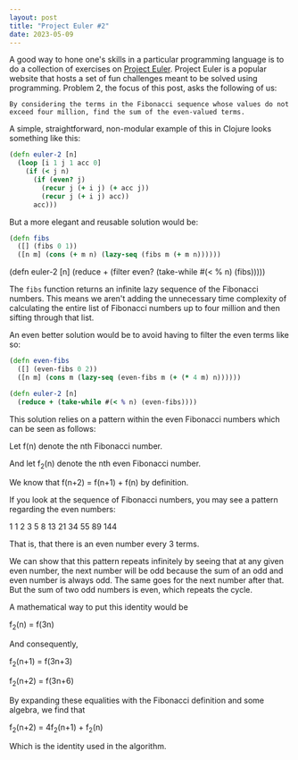 ```yaml
---
layout: post
title: "Project Euler #2"
date: 2023-05-09
---
```

A good way to hone one's skills in a particular programming language is to do
a collection of exercises on [Project Euler](https://projecteuler.net). 
Project Euler is a popular website that hosts a
set of fun challenges meant to be solved using programming. Problem 2, the
focus of this post, asks the following of us:

`By considering the terms in the Fibonacci sequence whose values do not exceed four million, find the sum of the even-valued terms.`

A simple, straightforward, non-modular example of this in Clojure looks
something like this:

```clojure
(defn euler-2 [n]
  (loop [i 1 j 1 acc 0]
    (if (< j n)
      (if (even? j)
        (recur j (+ i j) (+ acc j))
        (recur j (+ i j) acc))
      acc)))
```

But a more elegant and reusable solution would be:
```clojure
(defn fibs
  ([] (fibs 0 1))
  ([n m] (cons (+ m n) (lazy-seq (fibs m (+ m n))))))
```
(defn euler-2 [n]
  (reduce + (filter even? (take-while #(< % n) (fibs)))))

The `fibs` function returns an infinite lazy sequence of the
Fibonacci numbers. This means we aren't adding the unnecessary time
complexity of calculating the entire list of Fibonacci numbers up to
four million and then sifting through that list.


An even better solution would be to avoid having to filter the even
terms like so:
```clojure
(defn even-fibs
  ([] (even-fibs 0 2))
  ([n m] (cons m (lazy-seq (even-fibs m (+ (* 4 m) n))))))

(defn euler-2 [n]
  (reduce + (take-while #(< % n) (even-fibs))))
```
This solution relies on a pattern within the even Fibonacci numbers
which can be seen as follows:

Let f(n) denote the nth Fibonacci number. 

And let f<sub>2</sub>(n) denote the nth even Fibonacci number.

We know that f(n+2) = f(n+1) + f(n) by definition.

If you look at the sequence of Fibonacci numbers, you may see a pattern
regarding the even numbers:

1 1 2 3 5 8 13 21 34 55 89 144

That is, that there is an even number every 3 terms.

We can show that this pattern repeats infinitely by seeing that
at any given even number, the next number will be odd because the sum
of an odd and even number is always odd. The same goes for the next number
after that. But the sum of two odd numbers is even, which repeats the cycle.

A mathematical way to put this identity would be

f<sub>2</sub>(n) = f(3n)

And consequently,

f<sub>2</sub>(n+1) = f(3n+3)

f<sub>2</sub>(n+2) = f(3n+6)

By expanding these equalities with the Fibonacci definition and some algebra,
we find that

f<sub>2</sub>(n+2) = 4f<sub>2</sub>(n+1) + f<sub>2</sub>(n)

Which is the identity used in the algorithm.